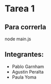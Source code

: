# Tarea 1

## Para correrla 

node main.js

## Integrantes:
* Pablo Garnham
* Agustin Peralta
* Paula Yoma
